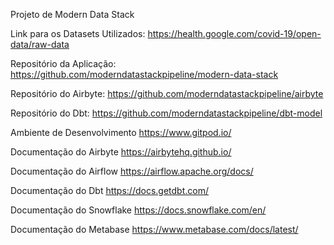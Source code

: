 Projeto de Modern Data Stack

Link para os Datasets Utilizados: https://health.google.com/covid-19/open-data/raw-data

Repositório da Aplicação: https://github.com/moderndatastackpipeline/modern-data-stack

Repositório do Airbyte: https://github.com/moderndatastackpipeline/airbyte

Repositório do Dbt: https://github.com/moderndatastackpipeline/dbt-model

Ambiente de Desenvolvimento https://www.gitpod.io/

Documentação do Airbyte https://airbytehq.github.io/

Documentação do Airflow https://airflow.apache.org/docs/

Documentação do Dbt https://docs.getdbt.com/

Documentação do Snowflake https://docs.snowflake.com/en/

Documentação do Metabase https://www.metabase.com/docs/latest/
